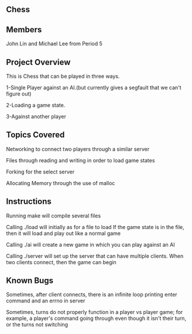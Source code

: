
Chess 
--------------------------
Members
--------------------------
John Lin and Michael Lee from Period 5

Project Overview
--------------------------
This is Chess that can be played in three ways. 

1-Single Player against an AI.(but currently gives a segfault that we can't figure out)

2-Loading a game state.

3-Against another player

Topics Covered
--------------------------
Networking to connect two players through a similar server

Files through reading and writing in order to load game states

Forking for the select server

Allocating Memory through the use of malloc

Instructions
--------------------------
Running make will compile several files

Calling ./load will initially as for a file to load
If the game state is in the file, then it will load and play out like a normal game

Calling ./ai will create a new game in which you can play against an AI

Calling ./server will set up the server that can have multiple clients. When two clients connect, then the game can begin



Known Bugs
--------------------------

Sometimes, after client connects, there is an infinite loop printing enter command and an errno in server

Sometimes, turns do not properly function in a player vs player game; for example, a player's command going through even though it isn't their turn, or the turns not switching
